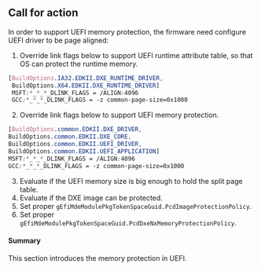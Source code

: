 <!--- @file
  Call for Action UEFI.md 
  for A Tour Beyond BIOS - Memory Protection in UEFI BIOS
  Copyright (c) 2017, Intel Corporation. All rights reserved.<BR>
  Redistribution and use in source (original document form) and 'compiled'
  forms (converted to PDF, epub, HTML and other formats) with or without
  modification, are permitted provided that the following conditions are met:
  1) Redistributions of source code (original document form) must retain the
     above copyright notice, this list of conditions and the following
     disclaimer as the first lines of this file unmodified.
  2) Redistributions in compiled form (transformed to other DTDs, converted to
     PDF, epub, HTML and other formats) must reproduce the above copyright
     notice, this list of conditions and the following disclaimer in the
     documentation and/or other materials provided with the distribution.
  THIS DOCUMENTATION IS PROVIDED BY TIANOCORE PROJECT "AS IS" AND ANY EXPRESS OR
  IMPLIED WARRANTIES, INCLUDING, BUT NOT LIMITED TO, THE IMPLIED WARRANTIES OF
  MERCHANTABILITY AND FITNESS FOR A PARTICULAR PURPOSE ARE DISCLAIMED. IN NO
  EVENT SHALL TIANOCORE PROJECT  BE LIABLE FOR ANY DIRECT, INDIRECT, INCIDENTAL,
  SPECIAL, EXEMPLARY, OR CONSEQUENTIAL DAMAGES (INCLUDING, BUT NOT LIMITED TO,
  PROCUREMENT OF SUBSTITUTE GOODS OR SERVICES; LOSS OF USE, DATA, OR PROFITS;
  OR BUSINESS INTERRUPTION) HOWEVER CAUSED AND ON ANY THEORY OF LIABILITY,
  WHETHER IN CONTRACT, STRICT LIABILITY, OR TORT (INCLUDING NEGLIGENCE OR
  OTHERWISE) ARISING IN ANY WAY OUT OF THE USE OF THIS DOCUMENTATION, EVEN IF
  ADVISED OF THE POSSIBILITY OF SUCH DAMAGE.
-->
## Call for action

In order to support UEFI memory protection, the firmware need configure UEFI driver to be page aligned:

1.	Override link flags below to support UEFI runtime attribute table, so that OS can protect the runtime memory.
```css 
[BuildOptions.IA32.EDKII.DXE_RUNTIME_DRIVER,  
 BuildOptions.X64.EDKII.DXE_RUNTIME_DRIVER]
 MSFT:*_*_*_DLINK_FLAGS = /ALIGN:4096 
 GCC:*_*_*_DLINK_FLAGS = -z common-page-size=0x1000
```
2.	Override link flags below to support UEFI memory protection.
 ```css
 [BuildOptions.common.EDKII.DXE_DRIVER, 
 BuildOptions.common.EDKII.DXE_CORE, 
 BuildOptions.common.EDKII.UEFI_DRIVER,
 BuildOptions.common.EDKII.UEFI_APPLICATION]
 MSFT:*_*_*_DLINK_FLAGS = /ALIGN:4096 
 GCC:*_*_*_DLINK_FLAGS = -z common-page-size=0x1000
 ```

3.	Evaluate if the UEFI memory size is big enough to hold the split page table.
4.	Evaluate if the DXE image can be protected.
5.	Set proper `gEfiMdeModulePkgTokenSpaceGuid.PcdImageProtectionPolicy`.
6.	Set proper `gEfiMdeModulePkgTokenSpaceGuid.PcdDxeNxMemoryProtectionPolicy`.

#### Summary

This section introduces the memory protection in UEFI.

[1]: https://github.com/tianocore-docs/Docs/raw/master/White_Papers/A_Tour_Beyond_BIOS_Memory_Map_And_Practices_in_UEFI_BIOS_V2.pdf "MemMap"

[2]: http://uefi.org "UEFI"

[3]: https://github.com/tianocore-docs/Docs/raw/master/White_Papers/A_Tour_Beyond_BIOS_Securiy_Enhancement_to_Mitigate_Buffer_Overflow_in_UEFI.pdf "Security Enhancment"
